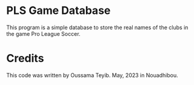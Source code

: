 # PLS Game Database
This program is a simple database to store the real names of the clubs in the game Pro League Soccer.

# Credits
This code was written by Oussama Teyib.
May, 2023 in Nouadhibou.